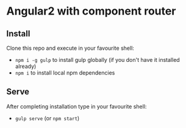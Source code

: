 Angular2 with component router
========

## Install

Clone this repo and execute in your favourite shell:

* `npm i -g gulp` to install gulp globally (if you don't have it installed already)
* `npm i` to install local npm dependencies

## Serve

After completing installation type in your favourite shell:

* `gulp serve` (or `npm start`)
